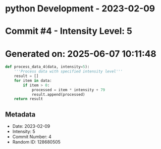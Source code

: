 ﻿# python Development - 2023-02-09
# Commit #4 - Intensity Level: 5
# Generated on: 2025-06-07 10:11:48
```python
def process_data_4(data, intensity=5):
    '''Process data with specified intensity level'''
    result = []
    for item in data:
        if item > 0:
            processed = item * intensity + 79
            result.append(processed)
    return result
```
## Metadata
- Date: 2023-02-09
- Intensity: 5
- Commit Number: 4
- Random ID: 128680505
